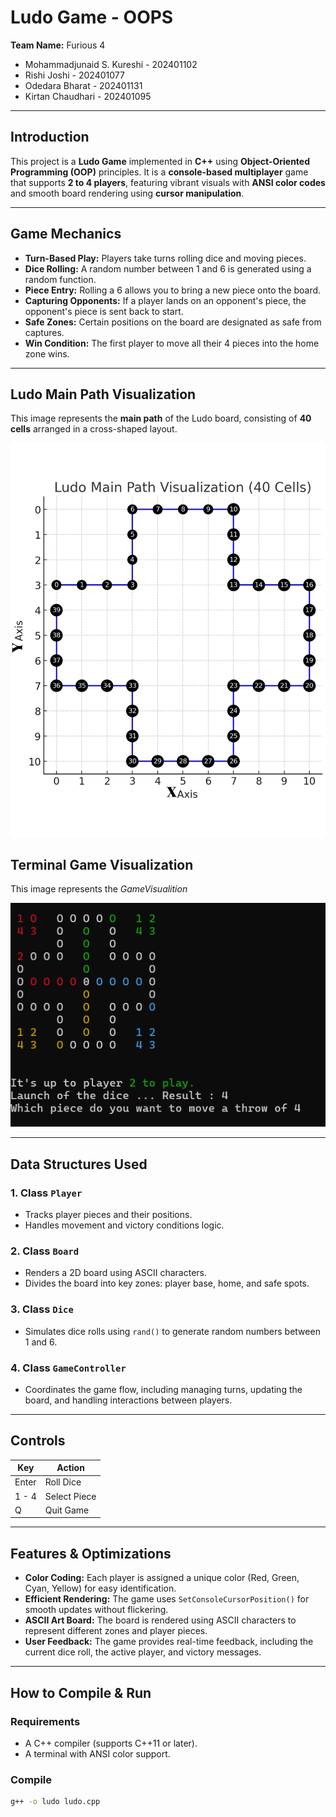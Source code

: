 # Ludo Game - OOPS

**Team Name:** Furious 4  
- Mohammadjunaid S. Kureshi - 202401102  
- Rishi Joshi - 202401077  
- Odedara Bharat - 202401131  
- Kirtan Chaudhari - 202401095  

---

## Introduction
This project is a **Ludo Game** implemented in **C++** using **Object-Oriented Programming (OOP)** principles. It is a **console-based multiplayer** game that supports **2 to 4 players**, featuring vibrant visuals with **ANSI color codes** and smooth board rendering using **cursor manipulation**.

---

## Game Mechanics
- **Turn-Based Play:** Players take turns rolling dice and moving pieces.
- **Dice Rolling:** A random number between 1 and 6 is generated using a random function.
- **Piece Entry:** Rolling a 6 allows you to bring a new piece onto the board.
- **Capturing Opponents:** If a player lands on an opponent's piece, the opponent's piece is sent back to start.
- **Safe Zones:** Certain positions on the board are designated as safe from captures.
- **Win Condition:** The first player to move all their 4 pieces into the home zone wins.

---

## Ludo Main Path Visualization

This image represents the **main path** of the Ludo board, consisting of **40 cells** arranged in a cross-shaped layout.

![Ludo Path](one.jpg)
## Terminal Game Visualization

This image represents the *GameVisualition*

![Ludo Path](two.png)

---

## Data Structures Used

### 1. Class `Player`
- Tracks player pieces and their positions.
- Handles movement and victory conditions logic.

### 2. Class `Board`
- Renders a 2D board using ASCII characters.
- Divides the board into key zones: player base, home, and safe spots.

### 3. Class `Dice`
- Simulates dice rolls using `rand()` to generate random numbers between 1 and 6.

### 4. Class `GameController`
- Coordinates the game flow, including managing turns, updating the board, and handling interactions between players.

---

## Controls

| Key     | Action          |
|---------|-----------------|
| Enter   | Roll Dice       |
| 1 - 4   | Select Piece    |
| Q       | Quit Game       |

---

## Features & Optimizations
- **Color Coding:** Each player is assigned a unique color (Red, Green, Cyan, Yellow) for easy identification.
- **Efficient Rendering:** The game uses `SetConsoleCursorPosition()` for smooth updates without flickering.
- **ASCII Art Board:** The board is rendered using ASCII characters to represent different zones and player pieces.
- **User Feedback:** The game provides real-time feedback, including the current dice roll, the active player, and victory messages.

---

## How to Compile & Run

### Requirements
- A C++ compiler (supports C++11 or later).
- A terminal with ANSI color support.

### Compile
```bash
g++ -o ludo ludo.cpp
